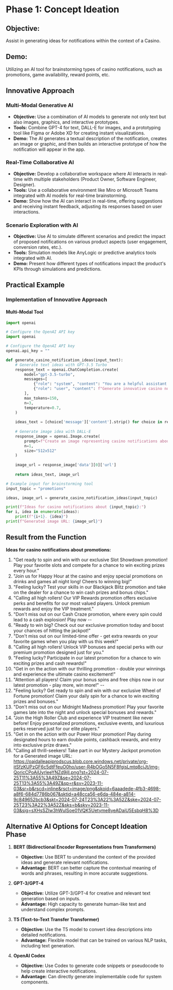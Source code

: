 # Phase 1: Concept Ideation

## Objective:
Assist in generating ideas for notifications within the context of a Casino.

## Demo:
Utilizing an AI tool for brainstorming types of casino notifications, such as promotions, game availability, reward points, etc.

## Innovative Approach

### Multi-Modal Generative AI
- **Objective:** Use a combination of AI models to generate not only text but also images, graphics, and interactive prototypes.
- **Tools:** Combine GPT-4 for text, DALL-E for images, and a prototyping tool like Figma or Adobe XD for creating instant visualizations.
- **Demo:** The AI generates a textual description of the notification, creates an image or graphic, and then builds an interactive prototype of how the notification will appear in the app.

### Real-Time Collaborative AI
- **Objective:** Develop a collaborative workspace where AI interacts in real-time with multiple stakeholders (Product Owner, Software Engineer, Designer).
- **Tools:** Use a collaborative environment like Miro or Microsoft Teams integrated with AI models for real-time brainstorming.
- **Demo:** Show how the AI can interact in real-time, offering suggestions and receiving instant feedback, adjusting its responses based on user interactions.

### Scenario Exploration with AI
- **Objective:** Use AI to simulate different scenarios and predict the impact of proposed notifications on various product aspects (user engagement, conversion rates, etc.).
- **Tools:** Simulation models like AnyLogic or predictive analytics tools integrated with AI.
- **Demo:** Present how different types of notifications impact the product's KPIs through simulations and predictions.

## Practical Example

### Implementation of Innovative Approach

#### Multi-Modal Tool

```python
import openai

# Configure the OpenAI API key
import openai

# Configure the OpenAI API key
openai.api_key = ""

def generate_casino_notification_ideas(input_text):
    # Generate text ideas with GPT-3.5 Turbo
    response_text = openai.ChatCompletion.create(
        model="gpt-3.5-turbo",
        messages=[
            {"role": "system", "content": "You are a helpful assistant."},
            {"role": "user", "content": f"Generate innovative casino notification ideas about {input_text}."}
        ],
        max_tokens=150,
        n=3,
        temperature=0.7,
    )
    
    ideas_text = [choice['message']['content'].strip() for choice in response_text['choices']]
    
    # Generate image idea with DALL-E
    response_image = openai.Image.create(
        prompt=f"Create an image representing casino notifications about {input_text}:",
        n=1,
        size="512x512"
    )
    
    image_url = response_image['data'][0]['url']
    
    return ideas_text, image_url

# Example input for brainstorming tool
input_topic = "promotions"

ideas, image_url = generate_casino_notification_ideas(input_topic)

print(f"Ideas for casino notifications about {input_topic}:")
for i, idea in enumerate(ideas):
    print(f"{i+1}. {idea}")
print(f"Generated image URL: {image_url}")

```
## Result from the Function

**Ideas for casino notifications about promotions:**

1. "Get ready to spin and win with our exclusive Slot Showdown promotion! Play your favorite slots and compete for a chance to win exciting prizes every hour."
2. "Join us for Happy Hour at the casino and enjoy special promotions on drinks and games all night long! Cheers to winning big!"
3. "Feeling lucky? Test your skills in our Blackjack Blitz promotion and take on the dealer for a chance to win cash prizes and bonus chips."
4. "Calling all high rollers! Our VIP Rewards promotion offers exclusive perks and benefits for our most valued players. Unlock premium rewards and enjoy the VIP treatment."
5. "Don't miss out on our Cash Craze promotion, where every spin could lead to a cash explosion! Play now
--   
1. "Ready to win big? Check out our exclusive promotion today and boost your chances of hitting the jackpot!"
2. "Don't miss out on our limited-time offer - get extra rewards on your favorite games when you play with us this week!"
3. "Calling all high rollers! Unlock VIP bonuses and special perks with our premium promotion designed just for you."
4. "Feeling lucky? Participate in our latest promotion for a chance to win exciting prizes and cash rewards!"
5. "Get in on the action with our thrilling promotion - double your winnings and experience the ultimate casino excitement!"
6. "Attention all players! Claim your bonus spins and free chips now in our latest promotion - play more, win more!"
--
1. "Feeling lucky? Get ready to spin and win with our exclusive Wheel of Fortune promotion! Claim your daily spin for a chance to win exciting prizes and bonuses."
2. "Don't miss out on our Midnight Madness promotion! Play your favorite games late into the night and unlock special bonuses and rewards."
3. "Join the High Roller Club and experience VIP treatment like never before! Enjoy personalized promotions, exclusive events, and luxurious perks reserved just for our elite players."
4. "Get in on the action with our Power Hour promotion! Play during designated hours to earn double points, cashback rewards, and entry into exclusive prize draws."
5. "Calling all thrill-seekers! Take part in our Mystery Jackpot promotion for a
Generated image URL: https://oaidalleapiprodscus.blob.core.windows.net/private/org-itSfzKUPzGF6c5dtFfeuO0ho/user-R4bOGo5N5F8fgisLmtq8cjJt/img-QoricCPoAiUyrleeYNZd9jll.png?st=2024-07-25T11%3A55%3A49Z&se=2024-07-25T13%3A55%3A49Z&sp=r&sv=2023-11-03&sr=b&rscd=inline&rsct=image/png&skoid=6aaadede-4fb3-4698-a8f6-684d7786b067&sktid=a48cca56-e6da-484e-a814-9c849652bcb3&skt=2024-07-24T23%3A22%3A52Z&ske=2024-07-25T23%3A22%3A52Z&sks=b&skv=2023-11-03&sig=sXHsSZIw3hWulSoe01VQK5Uetyme8yeADaiU5EsbqH8%3D


## Alternative AI Options for Concept Ideation Phase

1. **BERT (Bidirectional Encoder Representations from Transformers)**
   - **Objective:** Use BERT to understand the context of the provided ideas and generate relevant notifications.
   - **Advantage:** BERT can better capture the contextual meaning of words and phrases, resulting in more accurate suggestions.

2. **GPT-3/GPT-4**
   - **Objective:** Utilize GPT-3/GPT-4 for creative and relevant text generation based on inputs.
   - **Advantage:** High capacity to generate human-like text and understand complex prompts.

3. **T5 (Text-to-Text Transfer Transformer)**
   - **Objective:** Use the T5 model to convert idea descriptions into detailed notifications.
   - **Advantage:** Flexible model that can be trained on various NLP tasks, including text generation.

4. **OpenAI Codex**
   - **Objective:** Use Codex to generate code snippets or pseudocode to help create interactive notifications.
   - **Advantage:** Can directly generate implementable code for system components.
